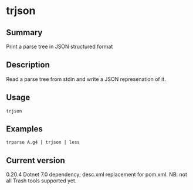 # trjson

## Summary

Print a parse tree in JSON structured format

## Description

Read a parse tree from stdin and write a JSON represenation of it.

## Usage

    trjson

## Examples

    trparse A.g4 | trjson | less

## Current version

0.20.4 Dotnet 7.0 dependency; desc.xml replacement for pom.xml. NB: not all Trash tools supported yet.
